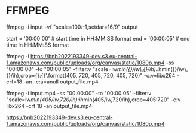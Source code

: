 # FFMPEG

ffmpeg -i input -vf "scale=100:-1,setdar=16/9" output

start = '00:00:00'  # start time in HH:MM:SS format
end = '00:00:05'  # end time in HH:MM:SS format

ffmpeg -i https://bnb2022193349-dev.s3.eu-central-1.amazonaws.com/public/uploads/org/canvas/static/1080p.mp4 -ss "00:00:00" -to "00:00:05" -filter:v "scale=iw*min({}/iw\\,{}/ih):ih*min({}/iw\\,{}/ih),crop={}:{}'.format(405, 720, 405, 720, 405, 720)" -c:v=libx264 -crf=18 -an -c:a=anull output_file.mp4
  
  
ffmpeg -i input.mp4 -ss "00:00:00" -to "00:00:05" -filter:v "scale=iw*min(405/iw\,720/ih):ih*min(405/iw\,720/ih),crop=405:720" -c:v libx264 -crf 18 -an output_file.mp4


https://bnb2022193349-dev.s3.eu-central-1.amazonaws.com/public/uploads/org/canvas/static/1080p.mp4
